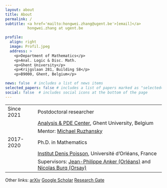 ```yaml
---
layout: about
title: About
permalink: /
subtitle: <a href='mailto:hongwei.zhang@ugent.be'>[email]</a>
          hongwei.zhang at ugent.be

profile:
  align: right
  image: Profil.jpeg
  address: >
    <p>Department of Mathematics</p>
    <p>Anal. Logic & Disc. Math. 
    <p>Ghent University</p>
    <p>Krijgslaan 281, Building S8</p>
    <p>B9000, Ghent, Belgium</p>

news: false  # includes a list of news items
selected_papers: false # includes a list of papers marked as "selected={true}"
social: false  # includes social icons at the bottom of the page
---
```


<table border="0">
 <tr>
    <td> Since 2021</td>
    <td> Postdoctoral researcher</td>
 </tr>
 <tr>
    <td> </td>
    <td><a href='https://analysis-pde.org/'>Analysis & PDE Center</a>, Ghent University, Belgium</td>
 </tr>
 <tr>
    <td> </td>
    <td>Mentor: <a href='http://ruzhansky.org/'>Michael Ruzhansky</a></td>
 </tr>
          
  <tr>
    <td> 2017-2020</td>
    <td> Ph.D. in Mathematics</td>
 </tr>
 <tr>
    <td> </td>
    <td><a href='https://www.idpoisson.fr'>Institut Denis Poisson</a>, Université d’Orléans, France</td>
 </tr>
 <tr>
    <td> </td>
    <td>Supervisors: <a href='https://www.idpoisson.fr/anker/'>Jean-Philippe Anker (Orléans)</a> and 
           <a href='https://www.imo.universite-paris-saclay.fr/~nb/'>Nicolas Burq (Orsay)</a></td>
 </tr>   
</table>








Other links: [arXiv](https://arxiv.org/a/zhang_h_11.html) 
             [Google Scholar](https://scholar.google.com/citations?user=5ZPwfYcAAAAJ&hl)
             [Research Gate](https://www.researchgate.net/profile/Hong-Wei-Zhang-4)
